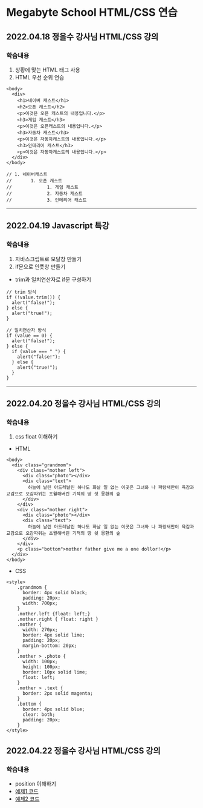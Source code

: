 # Megabyte School HTML/CSS 연습

## 2022.04.18 정을수 강사님 HTML/CSS 강의
### 학습내용
1. 상황에 맞는 HTML 태그 사용
1. HTML 우선 순위 연습
```
<body>
  <div>
    <h1>네이버 캐스트</h1>
    <h2>오픈 캐스트</h2>
    <p>이것은 오픈 캐스트의 내용입니다.</p>
    <h3>게임 캐스트</h3>
    <p>이것은 오픈캐스트의 내용입니다.</p>
    <h3>자동차 캐스트</h3>
    <p>이것은 자동차캐스트의 내용입니다.</p>
    <h3>인테리어 캐스트</h3>
    <p>이것은 자동차캐스트의 내용입니다.</p>
  </div>
</body>

// 1. 네이버캐스트
//       1. 오픈 캐스트
//             1. 게임 캐스트
//             2. 자동차 캐스트
//             3. 인테리어 캐스트
```
---
## 2022.04.19 Javascript 특강
### 학습내용
1. 자바스크립트로 모달창 만들기
1. if문으로 인풋창 만들기
- trim과 일치연산자로 if문 구성하기
```
// trim 방식
if (!value.trim()) {
  alert("false!");
} else {
  alert("true!");
}

// 일치연산자 방식
if (value == 0) {
  alert("false!");
} else {
  if (value === " ") {
    alert("false!");
  } else {
    alert("true!");
  }
}
```
---
## 2022.04.20 정을수 강사님 HTML/CSS 강의
### 학습내용
1. css float 이해하기
- HTML
```
<body>
  <div class="grandmom">
    <div class="mother left">
      <div class="photo"></div>
      <div class="text">
        하늘에 날린 아드레날린 하나도 화날 일 없는 이곳은 그녀와 나 파랑새만이 육감과 교감으로 오감따위는 초월해버린 기적의 땅 쉿 몽환의 숲 
      </div>
    </div>
    <div class="mother right">
      <div class="photo"></div>
      <div class="text">
        하늘에 날린 아드레날린 하나도 화날 일 없는 이곳은 그녀와 나 파랑새만이 육감과 교감으로 오감따위는 초월해버린 기적의 땅 쉿 몽환의 숲 
      </div>
    </div>
    <p class="bottom">mother father give me a one dollor!</p>
  </div>
</body>
```
- CSS
```
<style>
    .grandmom {
      border: 4px solid black;
      padding: 20px;
      width: 700px;
    }
    .mother.left {float: left;}
    .mother.right { float: right }
    .mother {
      width: 270px;
      border: 4px solid lime;
      padding: 20px; 
      margin-bottom: 20px;
    }
    .mother > .photo {
      width: 100px;
      height: 100px;
      border: 10px solid lime;
      float: left;
    }
    .mother > .text {
      border: 2px solid magenta;
    }
    .bottom {
      border: 4px solid blue;
      clear: both;
      padding: 20px;
    }
</style>
```
## 2022.04.22 정을수 강사님 HTML/CSS 강의
### 학습내용
- position 이해하기
- [예제1 코드](./hello11.html)
- [예제2 코드](./hello12.html)